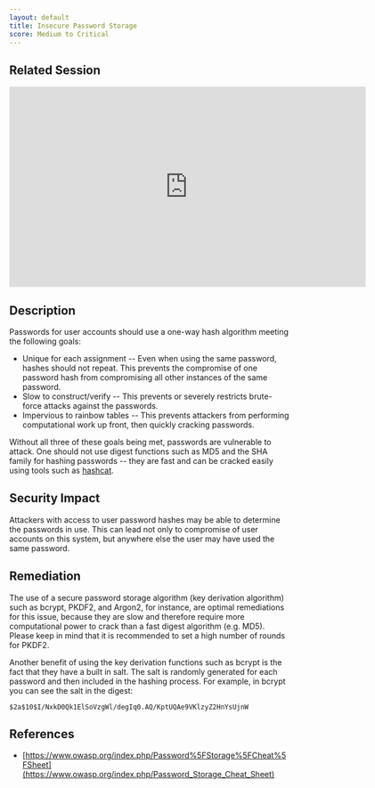 ```yaml
---
layout: default
title: Insecure Password Storage
score: Medium to Critical
---
```


Related Session
---------------

<div class="container">
	<iframe id="ytplayer" type="text/html" width="640" height="360" src="https://www.youtube-nocookie.com/embed/xZ5cxxllgP8?rel=0&autoplay=0&origin={{ site.url }}" frameborder="0"></iframe>
</div>

Description
-----------

Passwords for user accounts should use a one-way hash algorithm meeting the following goals:

- Unique for each assignment -- Even when using the same password, hashes should not repeat.  This prevents the compromise of one password hash from compromising all other instances of the same password.
- Slow to construct/verify -- This prevents or severely restricts brute-force attacks against the passwords.
- Impervious to rainbow tables -- This prevents attackers from performing computational work up front, then quickly cracking passwords.

Without all three of these goals being met, passwords are vulnerable to attack.  One should not use digest functions such as MD5 and the SHA family for hashing passwords -- they are fast and can be cracked easily using tools such as [hashcat](https://hashcat.net/hashcat/).

Security Impact
---------------

Attackers with access to user password hashes may be able to determine the passwords in use.  This can lead not only to compromise of user accounts on this system, but anywhere else the user may have used the same password.

Remediation
-----------

The use of a secure password storage algorithm (key derivation algorithm) such as bcrypt, PKDF2, and Argon2, for instance, are optimal remediations for this issue, because they are slow and therefore require more computational power to crack than a fast digest algorithm (e.g. MD5).  Please keep in mind that it is recommended to set a high number of rounds for PKDF2.

Another benefit of using the key derivation functions such as bcrypt is the fact that they have a built in salt.  The salt is randomly generated for each password and then included in the hashing process.  For example, in bcrypt you can see the salt in the digest:

```
$2a$10$I/NxkD0Qk1ElSoVzgWl/degIq0.AQ/KptUQAe9VKlzyZ2HnYsUjnW
```

References
----------

- [https://www.owasp.org/index.php/Password%5FStorage%5FCheat%5FSheet](https://www.owasp.org/index.php/Password_Storage_Cheat_Sheet)

